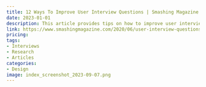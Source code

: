 ```yaml
---
title: 12 Ways To Improve User Interview Questions | Smashing Magazine
date: 2023-01-01
description: This article provides tips on how to improve user interview questions, including advice on question phrasing, tone, and more.
link: https://www.smashingmagazine.com/2020/06/user-interview-questions/
pricing: 
tags: 
- Interviews
- Research
- Articles
categories: 
- Design
image: index_screenshot_2023-09-07.png
---
```

